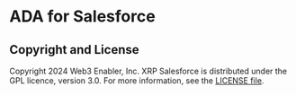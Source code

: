 # ADA for Salesforce

## Copyright and License

Copyright 2024 Web3 Enabler, Inc.  XRP Salesforce is distributed under the GPL licence, version 3.0.  For more information, see the [LICENSE file](LICENSE).
